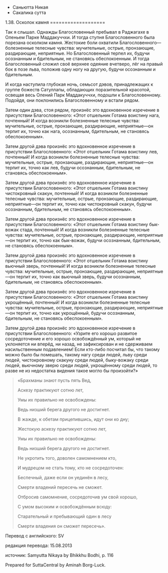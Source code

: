









* Саньютта Никая
* Сакалика сутта


1\.38\. Осколок камня
\=\=\=\=\=\=\=\=\=\=\=\=\=\=\=\=\=\=\=



Так я слышал\. Однажды Благословенный пребывал в Раджагахе в Оленьем Парке Маддакуччхи\. И тогда ступня Благословенного была порезана осколком камня\. Жестокие боли охватили Благословенного—болезненные телесные чувства: мучительные, острые, пронзающие, раздирающие, неприятные\. Но Благословенный терпел их, будучи осознанным и бдительным, не становясь обеспокоенным\. И тогда Благословенный сложил своё верхнее одеяние вчетверо, лёг на правый бок в позе льва, положив одну ногу на другую, будучи осознанным и бдительным\.


И когда наступила глубокая ночь, семьсот дэвов, принадлежащих к группе божеств Сатуллапы, обладающих поразительной красотой, освещая весь Олений Парк Маддакуччхи, подошли к Благословенному\. Подойдя, они поклонились Благословенному и встали рядом\.


Затем один дэва, стоя рядом, произнёс это вдохновенное изречение в присутствии Благословенного: «Этот отшельник Готама воистину нага, почтенный\! И когда возникли болезненные телесные чувства: мучительные, острые, пронзающие, раздирающие, неприятные—он терпит их, точно как нага, осознанным, бдительным, не становясь обеспокоенным»\.


Затем другой дэва произнёс это вдохновенное изречение в присутствии Благословенного: «Этот отшельник Готама воистину лев, почтенный\! И когда возникли болезненные телесные чувства: мучительные, острые, пронзающие, раздирающие, неприятные—он терпит их, точно как лев, будучи осознанным, бдительным, не становясь обеспокоенным»\.


Затем другой дэва произнёс это вдохновенное изречение в присутствии Благословенного: «Этот отшельник Готама воистину чистокровный скакун, почтенный\! И когда возникли болезненные телесные чувства: мучительные, острые, пронзающие, раздирающие, неприятные—он терпит их, точно как чистокровный скакун, будучи осознанным, бдительным, не становясь обеспокоенным»\.


Затем другой дэва произнёс это вдохновенное изречение в присутствии Благословенного: «Этот отшельник Готама воистину бык\-вожак стада, почтенный\! И когда возникли болезненные телесные чувства: мучительные, острые, пронзающие, раздирающие, неприятные—он терпит их, точно как бык\-вожак, будучи осознанным, бдительным, не становясь обеспокоенным»\.


Затем другой дэва произнёс это вдохновенное изречение в присутствии Благословенного: «Этот отшельник Готама воистину вьючный зверь, почтенный\! И когда возникли болезненные телесные чувства: мучительные, острые, пронзающие, раздирающие, неприятные—он терпит их, точно как вьючный зверь, будучи осознанным, бдительным, не становясь обеспокоенным»\.


Затем другой дэва произнёс это вдохновенное изречение в присутствии Благословенного: «Этот отшельник Готама воистину укрощённый, почтенный\! И когда возникли болезненные телесные чувства: мучительные, острые, пронзающие, раздирающие, неприятные—он терпит их, точно как укрощённый, будучи осознанным, бдительным, не становясь обеспокоенным»\.


Затем другой дэва произнёс это вдохновенное изречение в присутствии Благословенного: «Узрите его хорошо развитое сосредоточение и его хорошо освобождённый ум, который не уклоняется ни вперёд, ни назад, не зафиксирован и не сдерживаем насильственным подавлением\! Если кто\-либо посчитал бы, что такому можно было бы помешать, такому нагу среди людей, льву среди людей, чистокровному скакуну среди людей, быку\-вожаку среди людей, вьючному зверю среди людей, укрощённому среди людей, то разве не из недостатка видения такое могло бы произойти?»



> «Брахманы знают пусть пять Вед,  
> 
> Аскезу практикуют сотню лет,  
> 
> Умы их правильно не освобождены:  
> 
> Ведь низший берега другого не достигнет\.  
> 
>   
> 
> В жажде, к обетам прицепившись, идут они ко дну;  
> 
> Жестокую аскезу практикуют сотню лет,  
> 
> Умы их правильно не освобождены:  
> 
> Ведь низший берега другого не достигнет\.  
> 
>   
> 
> Не укротить того, доволен самомнением кто,  
> 
> И мудрецом не стать тому, кто не сосредоточен:  
> 
> Беспечный, даже если он уединён в лесу,  
> 
> Смерти владений пересечь не сможет\.  
> 
>   
> 
> Отбросив самомнение, сосредоточив ум свой хорошо,  
> 
> С умом высоким и освобождённым всюду:  
> 
> Старательный и пребывающий один в лесу  
> 
> Смерти владения он сможет пересечь»\.



Перевод с английского: SV


редакция перевода: 15\.08\.2013


источник: Samyutta Nikaya by Bhikkhu Bodhi, p\. 116


Prepared for SuttaCentral by Aminah Borg\-Luck\.






